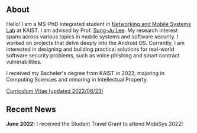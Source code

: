 ## About

Hello! I am a MS-PhD Integrated student in [Networking and Mobile Systems Lab](https://nmsl.kaist.ac.kr/) at KAIST. I am advised by Prof. [Sung-Ju Lee](https://sites.google.com/site/wewantsj/). My research interest spans across various topics in mobile systems and software security. I worked on projects that delve deeply into the Android OS. 
Currently, I am interested in designing and building practical solutions for real-world software security problems, such as voice phishing and smart contract vulnerabilities.

I received my Bacheler's degree from KAIST in 2022, majoring in Computing Sciences and minoring in Intellectual Property.

[Curriculum Vitae (updated 2022/06/23)](/files/SujinHan_CV.pdf)

## Recent News

**June 2022:** I received the Student Travel Grant to attend MobiSys 2022!



